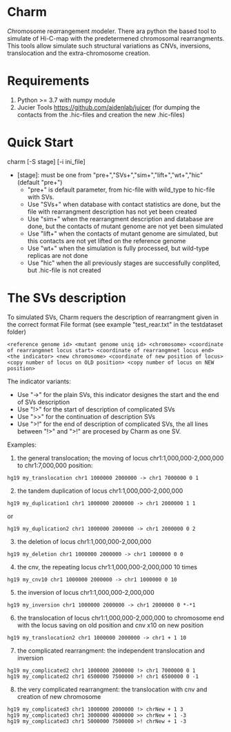 # Charm
*Ch*romosome re*ar*rangement *m*odeler.
There ara python the based tool to simulate of Hi-C-map with the predetermened chromosomal rearrangments. This tools allow simulate such structural variations as CNVs, inversions, translocation and the extra-chromosome creation.

# Requirements
1) Python >= 3.7 with numpy module
2) Jucier Tools https://github.com/aidenlab/juicer (for dumping the contacts from the .hic-files and creation the new .hic-files)

# Quick Start

charm [-S stage] [-i ini_file] 
* [stage]: must be one from "pre+","SVs+","sim+","lift+","wt+","hic" (default "pre+")
  - "pre+" is default parameter, from hic-file with wild_type to hic-file with SVs.
  - Use "SVs+" when database with contact statistics are done, but the file with rearrangment description has not yet been created 
  - Use "sim+" when the rearrangment description and database are done, but the contacts of mutant genome are not yet been simulated
  - Use "lift+" when the contacts of mutant genome are simulated, but this contacts are not yet lifted on the reference genome
  - Use "wt+" when the simulation is fully processed, but wild-type replicas are not done
  - Use "hic" when the all previously stages are successfully conplited, but .hic-file is not created 

# The SVs description 
To simulated SVs, Charm requers the description of rearrangment given in the correct format
File format (see example "test_rear.txt" in the testdataset folder)
```
<reference genome id> <mutant genome uniq id> <chromosome> <coordinate of rearrangmnet locus start> <coordinate of rearrangmnet locus end> <the indicator> <new chromosome> <coordinate of new position of locus> <copy number of locus on OLD position> <copy number of locus on NEW position>
```
The indicator variants:
  - Use "->" for the plain SVs, this indicator designes the start and the end of SVs description
  - Use "!>" for the start of description of complicated SVs
  - Use ">>" for the continuation of description SVs
  - Use ">!" for the end of description of complicated SVs, the all lines between "!>" and ">!" are procesed by Charm as one SV.
 
Examples:
  1) the general translocation; the moving of locus chr1:1,000,000-2,000,000 to chr1:7,000,000 position: 
  ```
  hg19 my_translocation chr1 1000000 2000000 -> chr1 7000000 0 1
  ```
  2) the tandem duplication of locus chr1:1,000,000-2,000,000
  ```
  hg19 my_duplication1 chr1 1000000 2000000 -> chr1 2000000 1 1
  ```
  or
  ```
  hg19 my_duplication2 chr1 1000000 2000000 -> chr1 2000000 0 2
  ```
  3) the deletion of locus chr1:1,000,000-2,000,000 
  ```
  hg19 my_deletion chr1 1000000 2000000 -> chr1 1000000 0 0
  ```
  4) the cnv, the repeating locus chr1:1,000,000-2,000,000  10 times
  ```
  hg19 my_cnv10 chr1 1000000 2000000 -> chr1 1000000 0 10
  ```
  5) the inversion of locus chr1:1,000,000-2,000,000 
  ```
  hg19 my_inversion chr1 1000000 2000000 -> chr1 2000000 0 *-*1
  ```
  6) the translocation of locus chr1:1,000,000-2,000,000 to chromosome end with the locus saving on old position and cnv x10 on new position
  ```
  hg19 my_translocation2 chr1 1000000 2000000 -> chr1 + 1 10
  ```
  7) the complicated rearrangment: the independent translocation and inversion
  ```
  hg19 my_complicated2 chr1 1000000 2000000 !> chr1 7000000 0 1
  hg19 my_complicated2 chr1 6500000 7500000 >! chr1 6500000 0 -1
  ```
  8) the very complicated rearrangment: the translocation with cnv and creation of new chromosome
  ```
  hg19 my_complicated3 chr1 1000000 2000000 !> chrNew + 1 3
  hg19 my_complicated3 chr1 3000000 4000000 >> chrNew + 1 -3
  hg19 my_complicated3 chr1 5000000 7500000 >! chrNew + 1 -3
  ```
 
